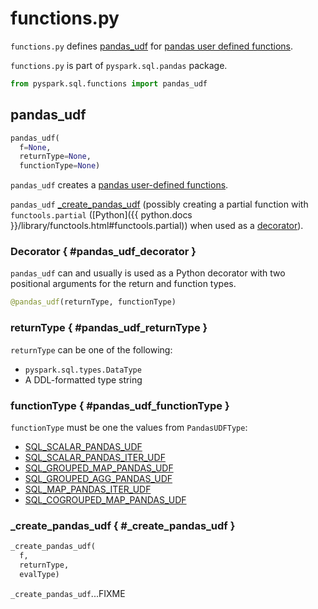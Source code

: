 # functions.py

`functions.py` defines [pandas_udf](#pandas_udf) for [pandas user defined functions](../../../overview.md#pandas-user-defined-functions).

`functions.py` is part of `pyspark.sql.pandas` package.

```python
from pyspark.sql.functions import pandas_udf
```

## <span id="pandas_udf"> pandas_udf

```python
pandas_udf(
  f=None,
  returnType=None,
  functionType=None)
```

`pandas_udf` creates a [pandas user-defined functions](../../../overview.md#pandas-user-defined-functions).

`pandas_udf` [_create_pandas_udf](#_create_pandas_udf) (possibly creating a partial function with `functools.partial` ([Python]({{ python.docs }}/library/functools.html#functools.partial)) when used as a [decorator](#pandas_udf_decorator)).

### Decorator { #pandas_udf_decorator }

`pandas_udf` can and usually is used as a Python decorator with two positional arguments for the return and function types.

```py
@pandas_udf(returnType, functionType)
```

### returnType { #pandas_udf_returnType }

`returnType` can be one of the following:

* `pyspark.sql.types.DataType`
* A DDL-formatted type string

### functionType { #pandas_udf_functionType }

`functionType` must be one the values from `PandasUDFType`:

* [SQL_SCALAR_PANDAS_UDF](../../../sql/PythonEvalType.md#SQL_SCALAR_PANDAS_UDF)
* [SQL_SCALAR_PANDAS_ITER_UDF](../../../sql/PythonEvalType.md#SQL_SCALAR_PANDAS_ITER_UDF)
* [SQL_GROUPED_MAP_PANDAS_UDF](../../../sql/PythonEvalType.md#SQL_GROUPED_MAP_PANDAS_UDF)
* [SQL_GROUPED_AGG_PANDAS_UDF](../../../sql/PythonEvalType.md#SQL_GROUPED_AGG_PANDAS_UDF)
* [SQL_MAP_PANDAS_ITER_UDF](../../../sql/PythonEvalType.md#SQL_MAP_PANDAS_ITER_UDF)
* [SQL_COGROUPED_MAP_PANDAS_UDF](../../../sql/PythonEvalType.md#SQL_COGROUPED_MAP_PANDAS_UDF)

### _create_pandas_udf { #_create_pandas_udf }

```py
_create_pandas_udf(
  f,
  returnType,
  evalType)
```

`_create_pandas_udf`...FIXME
